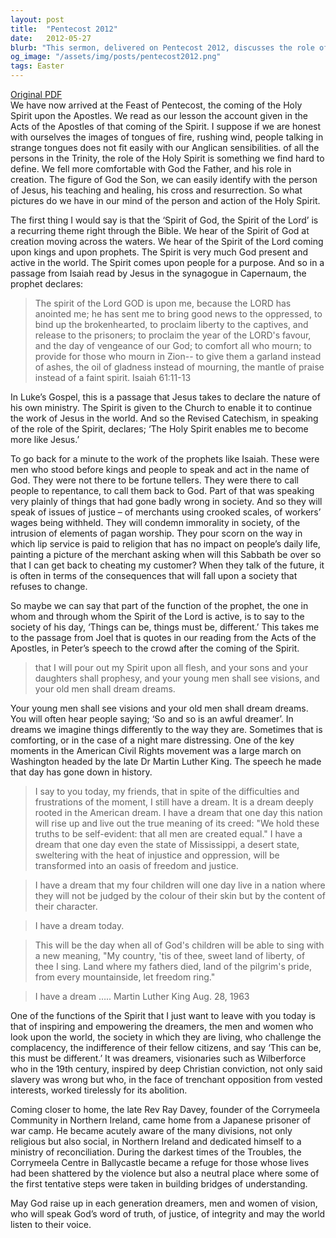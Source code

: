 ```yaml
---
layout: post
title:  "Pentecost 2012"
date:   2012-05-27
blurb: "This sermon, delivered on Pentecost 2012, discusses the role of the Holy Spirit in the Christian faith. It emphasizes the Spirit's presence and activity in the world, enabling believers to become more like Jesus. The sermon also highlights the Spirit's role in inspiring and empowering dreamers and visionaries who challenge societal complacency and work towards change."
og_image: "/assets/img/posts/pentecost2012.png"
tags: Easter
---
```

[Original PDF](/assets/pdf/pentecost2012.pdf)    
We have now arrived at the Feast of Pentecost, the coming of the Holy Spirit upon the Apostles. We read as our lesson the account given in the Acts of the Apostles of that coming of the Spirit. I suppose if we are honest with ourselves the images of tongues of fire, rushing wind, people talking in strange tongues does not fit easily with our Anglican sensibilities. of all the persons in the Trinity, the role of the Holy Spirit is something we find hard to define. We fell more comfortable with God the Father, and his role in creation. The figure of God the Son, we can easily identify with the person of Jesus, his teaching and healing, his cross and resurrection. So what pictures do we have in our mind of the person and action of the Holy Spirit.

The first thing I would say is that the ‘Spirit of God, the Spirit of the Lord’ is a recurring theme right through the Bible. We hear of the Spirit of God at creation moving across the waters. We hear of the Spirit of the Lord coming upon kings and upon prophets. The Spirit is very much God present and active in the world. The Spirit comes upon people for a purpose. And so in a passage from Isaiah read by Jesus in the synagogue in Capernaum, the prophet declares:

>The spirit of the Lord GOD is upon me,
because the LORD has anointed me;
he has sent me to bring good news to the oppressed,
to bind up the brokenhearted,
to proclaim liberty to the captives,
and release to the prisoners;
to proclaim the year of the LORD's favour,
and the day of vengeance of our God;
to comfort all who mourn;
to provide for those who mourn in Zion--
to give them a garland instead of ashes,
the oil of gladness instead of mourning,
the mantle of praise instead of a faint spirit. Isaiah 61:11-13

In Luke’s Gospel, this is a passage that Jesus takes to declare the nature of his own ministry. The Spirit is given to the Church to enable it to continue the work of Jesus in the world. And so the Revised Catechism, in speaking of the role of the Spirit, declares; ‘The Holy Spirit enables me to become more like Jesus.’

To go back for a minute to the work of the prophets like Isaiah. These were men who stood before kings and people to speak and act in the name of God. They were not there to be fortune tellers. They were there to call people to repentance, to call them back to God. Part of that was speaking very plainly of things that had gone badly wrong in society. And so they will speak of issues of justice – of merchants using crooked scales, of workers’ wages being withheld. They will condemn immorality in society, of the intrusion of elements of pagan worship. They pour scorn on the way in which lip service is paid to religion that has no impact on people’s daily life, painting a picture of the merchant asking when will this Sabbath be over so that I can get back to cheating my customer? When they talk of the future, it is often in terms of the consequences that will fall upon a society that refuses to change.

So maybe we can say that part of the function of the prophet, the one in whom and through whom the Spirit of the Lord is active, is to say to the society of his day, ‘Things can be, things must be, different.’ This takes me to the passage from Joel that is quotes in our reading from the Acts of the Apostles, in Peter’s speech to the crowd after the coming of the Spirit.

>that I will pour out my Spirit upon all flesh,
and your sons and your daughters shall prophesy,
and your young men shall see visions,
and your old men shall dream dreams.

Your young men shall see visions and your old men shall dream dreams. You will often hear people saying; ‘So and so is an awful dreamer’. In dreams we imagine things differently to the way they are. Sometimes that is comforting, or in the case of a night mare distressing. One of the key moments in the American Civil Rights movement was a large march on Washington headed by the late Dr Martin Luther King. The speech he made that day has gone down in history.

>I say to you today, my friends, that in spite of the difficulties and frustrations of the moment, I still have a dream. It is a dream deeply rooted in the American dream. I have a dream that one day this nation will rise up and live out the true meaning of its creed: "We hold these truths to be self-evident: that all men are created equal." I have a dream that one day even the state of Mississippi, a desert state, sweltering with the heat of injustice and oppression, will be transformed into an oasis of freedom and justice.

>I have a dream that my four children will one day live in a nation where they will not be judged by the colour of their skin but by the content of their character.

>I have a dream today.

>This will be the day when all of God's children will be able to sing with a new meaning, "My country, 'tis of thee, sweet land of liberty, of thee I sing. Land where my fathers died, land of the pilgrim's pride, from every mountainside, let freedom ring."

>I have a dream ….. Martin Luther King Aug. 28, 1963

One of the functions of the Spirit that I just want to leave with you today is that of inspiring and empowering the dreamers, the men and women who look upon the world, the society in which they are living, who challenge the complacency, the indifference of their fellow citizens, and say ‘This can be, this must be different.’ It was dreamers, visionaries such as Wilberforce who in the 19th century, inspired by deep Christian conviction, not only said slavery was wrong but who, in the face of trenchant opposition from vested interests, worked tirelessly for its abolition.

Coming closer to home, the late Rev Ray Davey, founder of the Corrymeela Community in Northern Ireland, came home from a Japanese prisoner of war camp. He became acutely aware of the many divisions, not only religious but also social, in Northern Ireland and dedicated himself to a ministry of reconciliation. During the darkest times of the Troubles, the Corrymeela Centre in Ballycastle became a refuge for those whose lives had been shattered by the violence but also a neutral place where some of the first tentative steps were taken in building bridges of understanding.

May God raise up in each generation dreamers, men and women of vision, who will speak God’s word of truth, of justice, of integrity and may the world listen to their voice.

